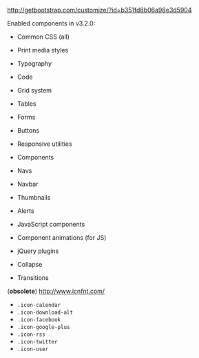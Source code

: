http://getbootstrap.com/customize/?id=b351fd8b06a98e3d5904


Enabled components in v3.2.0:


* Common CSS (all)
 * Print media styles
 * Typography
 * Code
 * Grid system
 * Tables
 * Forms
 * Buttons
 * Responsive utilities

* Components
 * Navs
 * Navbar
 * Thumbnails
 * Alerts

* JavaScript components
 * Component animations (for JS)

* jQuery plugins
 * Collapse
 * Transitions


(**obsolete**) http://www.icnfnt.com/

* `.icon-calendar`
* `.icon-download-alt`
* `.icon-facebook`
* `.icon-google-plus`
* `.icon-rss`
* `.icon-twitter`
* `.icon-user`
